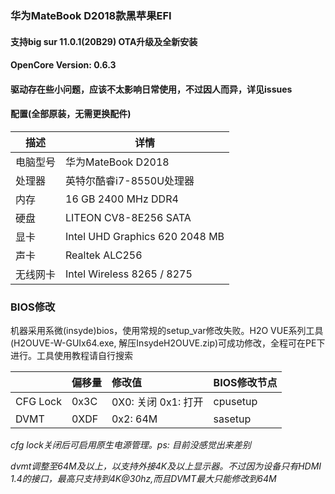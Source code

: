 ### 华为MateBook D2018款黑苹果EFI

#### 支持big sur 11.0.1(20B29) OTA升级及全新安装

#### OpenCore Version: 0.6.3

#### 驱动存在些小问题，应该不太影响日常使用，不过因人而异，详见issues

#### 配置(全部原装，无需更换配件)

| 描述     | 详情                           |
| -------- | ------------------------------ |
| 电脑型号 | 华为MateBook D2018             |
| 处理器   | 英特尔酷睿i7-8550U处理器       |
| 内存     | 16 GB 2400 MHz DDR4            |
| 硬盘     | LITEON CV8-8E256 SATA          |
| 显卡     | Intel UHD Graphics 620 2048 MB |
| 声卡     | Realtek ALC256                 |
| 无线网卡 | Intel Wireless 8265 / 8275     |



### BIOS修改

机器采用系微(insyde)bios，使用常规的setup_var修改失败。H2O VUE系列工具(H2OUVE-W-GUIx64.exe,   解压InsydeH2OUVE.zip)可成功修改，全程可在PE下进行。工具使用教程请自行搜索

|          | 偏移量 | 修改值                  | BIOS修改节点 |
| :------- | :----- | :---------------------- | ------------ |
| CFG Lock | 0x3C   | 0X0: 关闭     0x1: 打开 | cpusetup     |
| DVMT     | 0XDF   | 0x2: 64M                | sasetup      |



*cfg lock关闭后可启用原生电源管理。ps: 目前没感觉出来差别*

*dvmt调整至64M及以上，以支持外接4K及以上显示器。不过因为设备只有HDMI 1.4的接口，最高只支持到4K@30hz,而且DVMT最大只能修改到64M*



